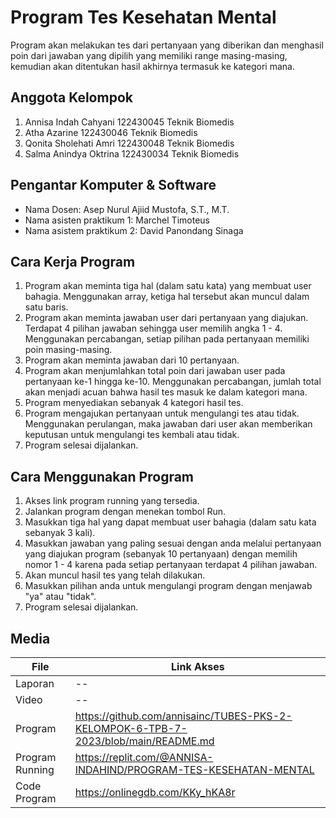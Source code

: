 # Program Tes Kesehatan Mental
Program akan melakukan tes dari pertanyaan yang diberikan dan menghasil poin dari jawaban yang dipilih yang memiliki range masing-masing, kemudian akan ditentukan hasil akhirnya termasuk ke kategori mana.

## Anggota Kelompok
1. Annisa Indah Cahyani	  122430045 Teknik Biomedis
2. Atha Azarine           122430046 Teknik Biomedis
3. Qonita Sholehati Amri  122430048 Teknik Biomedis
4. Salma Anindya Oktrina  122430034 Teknik Biomedis

## Pengantar Komputer & Software
- Nama Dosen: Asep Nurul Ajiid Mustofa, S.T., M.T.
- Nama asisten praktikum 1: Marchel Timoteus
- Nama asistem praktikum 2: David Panondang Sinaga

## Cara Kerja Program
1. Program akan meminta tiga hal (dalam satu kata) yang membuat user bahagia. Menggunakan array, ketiga hal tersebut akan muncul dalam satu baris.
2. Program akan meminta jawaban user dari pertanyaan yang diajukan. Terdapat 4 pilihan jawaban sehingga user memilih angka 1 - 4. Menggunakan percabangan, setiap pilihan pada pertanyaan memiliki poin masing-masing.
3. Program akan meminta jawaban dari 10 pertanyaan.
4. Program akan menjumlahkan total poin dari jawaban user pada pertanyaan ke-1 hingga ke-10. Menggunakan percabangan, jumlah total akan menjadi acuan bahwa hasil tes masuk ke dalam kategori mana.
5. Program menyediakan sebanyak 4 kategori hasil tes.
6. Program mengajukan pertanyaan untuk mengulangi tes atau tidak. Menggunakan perulangan, maka jawaban dari user akan memberikan keputusan untuk mengulangi tes kembali atau tidak.
7. Program selesai dijalankan.

## Cara Menggunakan Program
1. Akses link program running yang tersedia.
2. Jalankan program dengan menekan tombol Run.
3. Masukkan tiga hal yang dapat membuat user bahagia (dalam satu kata sebanyak 3 kali).
4. Masukkan jawaban yang paling sesuai dengan anda melalui pertanyaan yang diajukan program (sebanyak 10 pertanyaan) dengan memilih nomor 1 - 4 karena pada setiap pertanyaan terdapat 4 pilihan jawaban.
5. Akan muncul hasil tes yang telah dilakukan.
6. Masukkan pilihan anda untuk mengulangi program dengan menjawab "ya" atau "tidak".
7. Program selesai dijalankan.

## Media
| File | Link Akses |
| ------ | ------ |
| Laporan | -- |
| Video | -- |
| Program | https://github.com/annisainc/TUBES-PKS-2-KELOMPOK-6-TPB-7-2023/blob/main/README.md |
| Program Running | https://replit.com/@ANNISA-INDAHIND/PROGRAM-TES-KESEHATAN-MENTAL |
| Code Program | https://onlinegdb.com/KKy_hKA8r |

